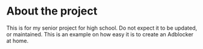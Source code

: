 # About the project
This is for my senior project for high school. Do not expect it to be updated, or maintained. 
This is an example on how easy it is to create an Adblocker at home.
